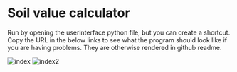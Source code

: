  #  Soil value calculator
 Run by opening the userinterface python file, but you can create a shortcut.
 Copy the URL in the below links to see what the program should look like if you are having problems. They are otherwise rendered in github readme.

![index](https://user-images.githubusercontent.com/69740744/106995733-6fd60c00-6777-11eb-9f27-24a279baeecd.png)
![index2](https://user-images.githubusercontent.com/69740744/106995738-72386600-6777-11eb-9cba-3e7f8e4b6cbd.png)
